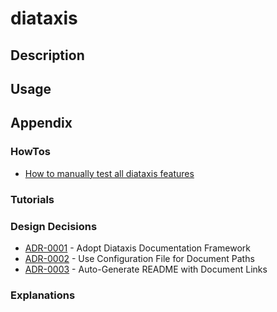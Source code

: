 # diataxis

## Description

## Usage

## Appendix

### HowTos

<!-- howtolog -->
* [How to manually test all diataxis features](how-to/how_to_manually_test_all_diataxis_features.md)
<!-- howtologstop -->

### Tutorials

<!-- tutoriallog -->

<!-- tutoriallogstop -->

### Design Decisions

<!-- adrlog -->
* [ADR-0001](exp/adr/0001-adopt-diataxis-documentation-framework.md) - Adopt Diataxis Documentation Framework
* [ADR-0002](exp/adr/0002-use-configuration-file-for-document-paths.md) - Use Configuration File for Document Paths
* [ADR-0003](exp/adr/0003-auto-generate-readme-with-document-links.md) - Auto-Generate README with Document Links
<!-- adrlogstop -->

### Explanations

<!-- explanationlog -->

<!-- explanationlogstop -->
